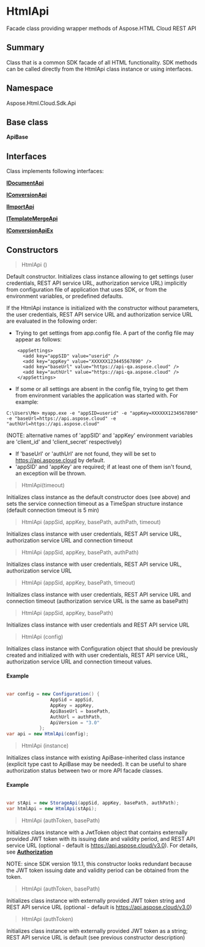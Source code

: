 # HtmlApi

Facade class providing wrapper methods of Aspose.HTML Cloud REST API

## Summary

Class that is a common SDK facade of all HTML functionality. 
SDK methods can be called directly from the HtmlApi class instance or using interfaces.

## Namespace 

Aspose.Html.Cloud.Sdk.Api

## Base class

**ApiBase**

## Interfaces

Class implements following interfaces:

[**IDocumentApi**](DocumentApi.md)

[**IConversionApi**](ConversionApi.md)

[**IImportApi**](ImportApi.md)

[**ITemplateMergeApi**](TemplateMergeApi.md)

[**IConversionApiEx**](IConversionApiEx.md)

## Constructors

> HtmlApi ()

Default constructor. Initializes class instance allowing to get settings (user credentials, REST API service URL, authorization service URL) implicitly from configuration file of application that uses SDK, or from the environment variables, or predefined defaults.

If the HtmlApi instance is initialized with the constructor without parameters, the user credentials, REST API service URL and authorization service URL are evaluated in the following order:
* Trying to get settings from app.config file. A part of the config file may appear as follows:
```
    <appSettings>
      <add key="appSID" value="userid" />
      <add key="appKey" value="XXXXXX123445567890" />
      <add key="baseUrl" value="https://api-qa.aspose.cloud" />
      <add key="authUrl" value="https://api-qa.aspose.cloud" />
    </appSettings>
```
* If some or all settings are absent in the config file, trying to get them from environment variables the application was started with. For example:

```
C:\Users\Me> myapp.exe -e "appSID=userid" -e "appKey=XXXXXX1234567890" -e "baseUrl=https://api.aspose.cloud" -e "authUrl=https://api.aspose.cloud" 
```

(NOTE: alternative names of 'appSID' and 'appKey' environment variables are 'client_id' and 'client_secret' respectively)
* If 'baseUrl' or 'authUrl' are not found, they will be set to https://api.aspose.cloud by default.
* 'appSID' and 'appKey' are required; if at least one of them isn't found, an exception will be thrown.

> HtmlApi(timeout)

Initializes class instance as the default constructor does (see above) and sets the service connection timeout as a TimeSpan structure instance (default connection timeout is 5 min)

> HtmlApi (appSid, appKey, basePath, authPath, timeout)

Initializes class instance with user credentials, REST API service URL, authorization service URL and connection timeout

> HtmlApi (appSid, appKey, basePath, authPath)

Initializes class instance with user credentials, REST API service URL, authorization service URL 

> HtmlApi (appSid, appKey, basePath, timeout)

Initializes class instance with user credentials, REST API service URL and connection timeout (authorization service URL is the same as basePath)

> HtmlApi (appSid, appKey, basePath)

Initializes class instance with user credentials and REST API service URL

> HtmlApi (config)

Initializes class instance with Configuration object that should be previously created and initialized with with user credentials, REST API service URL, authorization service URL and connection timeout values.

#### Example

```csharp

var config = new Configuration() {
                AppSid = appSid,
				AppKey = appKey,
				ApiBaseUrl = basePath,
				AuthUrl = authPath,
				ApiVersion = "3.0"
            };
var api = new HtmlApi(config);

```

> HtmlApi (instance)

Initializes class instance with existing ApiBase-inherited class instance (explicit type cast to ApiBase may be needed). It can be useful to share authorization status between two or more API facade classes.

#### Example

```csharp

var stApi = new StorageApi(appSid, appKey, basePath, authPath);
var htmlApi = new HtmlApi(stApi);

```

> HtmlApi (authToken, basePath)

Initializes class instance with a JwtToken object that contains externally provided JWT token with its issuing date and validity period, and REST API service URL (optional - default is https://api.aspose.cloud/v3.0). For details, see [**Authorization**](Authorization.md)

NOTE: since SDK version 19.1.1, this constructor looks redundant because the JWT token issuing date and validity period can be obtained from the token.


> HtmlApi (authToken, basePath)

Initializes class instance with externally provided JWT token string and REST API service URL (optional - default is https://api.aspose.cloud/v3.0)


> HtmlApi (authToken)

Initializes class instance with externally provided JWT token as a string; REST API service URL is default (see previous constructor description)





